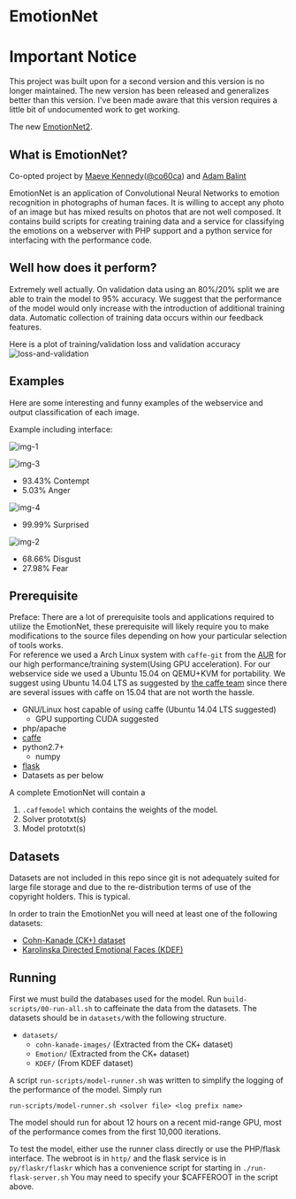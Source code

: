 EmotionNet
=

Important Notice 
==
This project was built upon for a second version and this version is no longer maintained. The new version has been released and generalizes better than this version. I've been made aware that this version requires a little bit of undocumented work to get working.

The new [EmotionNet2](github.com/co60ca/EmotionNet2).

What is EmotionNet?
-

Co-opted project by [Maeve Kennedy](https://github.com/co60ca)([@co60ca](https://twitter.com/co60ca)) and [Adam Balint](https://github.com/AdamBalint)

EmotionNet is an application of Convolutional Neural Networks to emotion recognition in photographs of human faces. It is willing to accept any photo of an image but has mixed results on photos that are not well composed. It contains build scripts for creating training data and a service for classifying the emotions on a webserver with PHP support and a python service for interfacing with the performance code.

Well how does it perform?
-
Extremely well actually. On validation data using an 80%/20% split we are able to train the model to 95% accuracy. We suggest that the performance of the model would only increase with the introduction of additional training data. Automatic collection of training data occurs within our feedback features.

Here is a plot of training/validation loss and validation accuracy  
![loss-and-validation](img/ggn-halfface-graph.png)

Examples
-
Here are some interesting and funny examples of the webservice and output classification of each image.

Example including interface:

![img-1](img/img-1.png)

![img-3](img/img-3.jpg)

* 93.43% Contempt
* 5.03% Anger

![img-4](img/img-4.jpg)

* 99.99% Surprised

![img-2](img/img-2.jpg)

* 68.66% Disgust
* 27.98% Fear

Prerequisite
-
Preface: There are a lot of prerequisite tools and applications required to utilize the EmotionNet, these prerequisite will likely require you to make modifications to the source files depending on how your particular selection of tools works.  
For reference we used a Arch Linux system with `caffe-git` from the [AUR](https://aur.archlinux.org/packages/caffe-git/) for our high performance/training system(Using GPU acceleration). For our webservice side we used a Ubuntu 15.04 on QEMU+KVM for portability. We suggest using Ubuntu 14.04 LTS as suggested by [the caffe team](http://caffe.berkeleyvision.org/install_apt.html) since there are several issues with caffe on 15.04 that are not worth the hassle.

* GNU/Linux host capable of using caffe (Ubuntu 14.04 LTS suggested)
	* GPU supporting CUDA suggested
* php/apache
* [caffe](http://caffe.berkeleyvision.org/)
* python2.7+
	* numpy
* [flask](http://flask.pocoo.org/)
* Datasets as per below


A complete EmotionNet will contain a

1. `.caffemodel` which contains the weights of the model.
2. Solver prototxt(s)
3. Model prototxt(s)

Datasets
-
Datasets are not included in this repo since git is not adequately suited for large file storage and due to the re-distribution terms of use of the copyright holders. This is typical.

In order to train the EmotionNet you will need at least one of the following datasets:

* [Cohn-Kanade (CK+) dataset](http://www.consortium.ri.cmu.edu/ckagree/)
* [Karolinska Directed Emotional Faces (KDEF)](http://www.emotionlab.se/resources/kdef)

Running
-

First we must build the databases used for the model. Run `build-scripts/00-run-all.sh` to caffeinate the data from the datasets. The datasets should be in `datasets/`with the following structure.

* `datasets/`
	* `cohn-kanade-images/` (Extracted from the CK+ dataset)
	* `Emotion/` (Extracted from the CK+ dataset)
	* `KDEF/` (From KDEF dataset)

A script `run-scripts/model-runner.sh` was written to simplify the logging of the performance of the model. Simply run

`run-scripts/model-runner.sh <solver file> <log prefix name>`

The model should run for about 12 hours on a recent mid-range GPU, most of the performance comes from the first 10,000 iterations.

To test the model, either use the runner class directly or use the PHP/flask interface. The webroot is in `http/` and the flask service is in `py/flaskr/flaskr` which has a convenience script for starting in `./run-flask-server.sh` You may need to specify your $CAFFEROOT in the script above.
